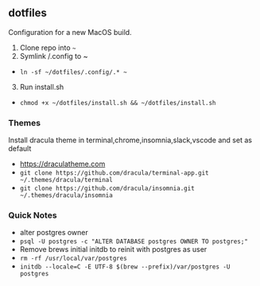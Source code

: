 ## dotfiles

Configuration for a new MacOS build.

1. Clone repo into `~`
2. Symlink /.config to ~
- `ln -sf ~/dotfiles/.config/.* ~`
3. Run install.sh
- `chmod +x ~/dotfiles/install.sh && ~/dotfiles/install.sh`

### Themes
Install dracula theme in terminal,chrome,insomnia,slack,vscode and set as default
- https://draculatheme.com
- `git clone https://github.com/dracula/terminal-app.git ~/.themes/dracula/terminal`
- `git clone https://github.com/dracula/insomnia.git ~/.themes/dracula/insomnia` 

### Quick Notes
- alter postgres owner
- `psql -U postgres -c "ALTER DATABASE postgres OWNER TO postgres;"`
- Remove brews initial initdb to reinit with postgres as user
- `rm -rf /usr/local/var/postgres`
- `initdb --locale=C -E UTF-8 $(brew --prefix)/var/postgres -U postgres`
